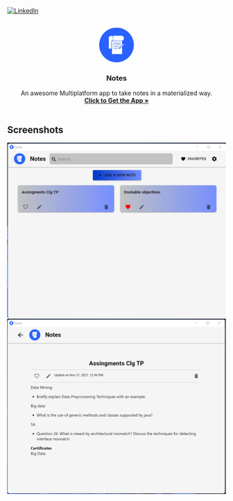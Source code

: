 <div id="top"></div>
<!--
*** Thanks for checking out the Best-README-Template. If you have a suggestion
*** that would make this better, please fork the repo and create a pull request
*** or simply open an issue with the tag "enhancement".
*** Don't forget to give the project a star!
*** Thanks again! Now go create something AMAZING! :D
-->



<!-- PROJECT SHIELDS -->
<!--
*** I'm using markdown "reference style" links for readability.
*** Reference links are enclosed in brackets [ ] instead of parentheses ( ).
*** See the bottom of this document for the declaration of the reference variables
*** for contributors-url, forks-url, etc. This is an optional, concise syntax you may use.
*** https://www.markdownguide.org/basic-syntax/#reference-style-links
-->

[![LinkedIn][linkedin-shield]][linkedin-url]



<!-- PROJECT LOGO -->
<br />
<div align="center">
  <a href="https://github.com/othneildrew/Best-README-Template">
    <img src="Docs/images/notesLogo.png" alt="Logo" width="80" height="80">
  </a>

  <h3 align="center">Notes</h3>

  <p align="center">
    An awesome Multiplatform app to take notes in a materialized way.
    <br />
    <a href="https://github.com/namansukhwani/NotesElectronApp/releases"><strong>Click to Get the App »</strong></a>
    <br />
    <br />
  </p>
</div>

## Screenshots
[![Notes_Home][product-screenshot]](https://github.com/namansukhwani/NotesElectronApp/releases)
[![Notes_view][product-screenshot-two]](https://github.com/namansukhwani/NotesElectronApp/releases)




<!-- MARKDOWN LINKS & IMAGES -->
<!-- https://www.markdownguide.org/basic-syntax/#reference-style-links -->
[linkedin-shield]: https://img.shields.io/badge/-LinkedIn-black.svg?style=for-the-badge&logo=linkedin&colorB=555
[linkedin-url]: https://www.linkedin.com/in/naman-sukhwani-478939147/
[product-screenshot]: Docs/images/ss1.png
[product-screenshot-two]: Docs/images/ss2.png